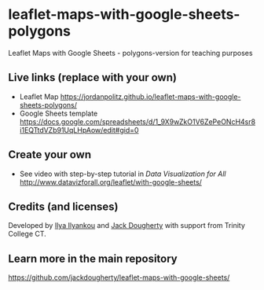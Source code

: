 # leaflet-maps-with-google-sheets-polygons
Leaflet Maps with Google Sheets - polygons-version for teaching purposes

## Live links (replace with your own)
- Leaflet Map https://jordanpolitz.github.io/leaflet-maps-with-google-sheets-polygons/
- Google Sheets template https://docs.google.com/spreadsheets/d/1_9X9wZkO1V6ZePeONcH4sr8i1EQTtdVZb91UqLHpAow/edit#gid=0

## Create your own
- See video with step-by-step tutorial in *Data Visualization for All* http://www.datavizforall.org/leaflet/with-google-sheets/

## Credits (and licenses)
Developed by [Ilya Ilyankou](https://github.com/ilyankou) and [Jack Dougherty](https://github.com/jackdougherty) with support from Trinity College CT.

## Learn more in the main repository
https://github.com/jackdougherty/leaflet-maps-with-google-sheets/
